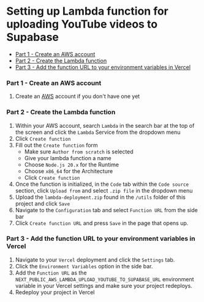 <h1>Setting up Lambda function for uploading YouTube videos to Supabase</h1>

- [Part 1 - Create an AWS account](#part-1---create-an-aws-account)
- [Part 2 - Create the Lambda function](#part-2---create-the-lambda-function)
- [Part 3 - Add the function URL to your environment variables in Vercel](#part-3---add-the-function-url-to-your-environment-variables-in-vercel)


### Part 1 - Create an AWS account

1. Create an [AWS](https://aws.amazon.com/) account if you don't have one yet

### Part 2 - Create the Lambda function

1. Within your AWS account, search `Lambda` in the search bar at the top of the screen and click the `Lambda` Service from the dropdown menu
2. Click `Create function`
3. Fill out the `Create function` form
     - Make sure `Author from scratch` is selected
     - Give your lambda function a name
     - Choose `Node.js 20.x` for the Runtime
     - Choose `x86_64` for the Architecture
     - Click `Create function`
4. Once the function is initialized, in the `Code` tab within the `Code source` section, click `Upload from` and select `.zip file` in the dropdown menu
5. Upload the `lambda-deployment.zip` found in the `/utils` folder of this project and click `Save`
6. Navigate to the `Configuration` tab and select `Function URL` from the side bar
7. Click `Create function URL` and press `Save` in the page that opens up.

### Part 3 - Add the function URL to your environment variables in Vercel
1. Navigate to your `Vercel` deployment and click the `Settings` tab.
2. Click the `Environment Variables` option in the side bar.
3. Add the `Function URL` as the `NEXT_PUBLIC_AWS_LAMBDA_UPLOAD_YOUTUBE_TO_SUPABASE_URL` environment variable in your Vercel settings and make sure your project redeploys.
4. Redeploy your project in Vercel
